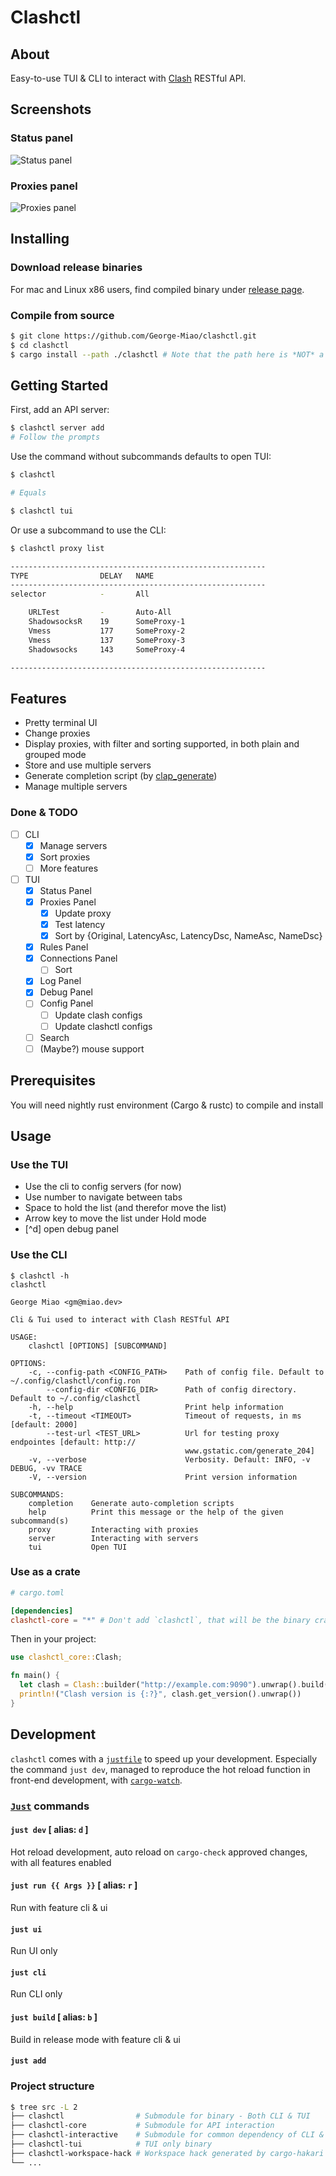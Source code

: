 # Clashctl

   
## About <a name = "about"></a>

Easy-to-use TUI & CLI to interact with [Clash](https://github.com/Dreamacro/clash) RESTful API.

## Screenshots <a name = "screenshots"></a>

### Status panel

![Status panel](https://imagedelivery.net/b21oeeg7p6hqWEI-IA5xDw/be2ffc2e-4193-4418-0d0f-b82624f0c800/public)

### Proxies panel

![Proxies panel](https://imagedelivery.net/b21oeeg7p6hqWEI-IA5xDw/0166f654-c5c2-4b0a-e401-8d5b93d3f500/public)

## Installing <a name = "installing"></a>

### Download release binaries

For mac and Linux x86 users, find compiled binary under [release page](https://github.com/George-Miao/clashctl/releases).

### Compile from source

```bash
$ git clone https://github.com/George-Miao/clashctl.git
$ cd clashctl
$ cargo install --path ./clashctl # Note that the path here is *NOT* a mistake - It's a submodule with exact same name that contains the bin
```

## Getting Started <a name = "getting_started"></a>

First, add an API server:

```bash
$ clashctl server add
# Follow the prompts
```

Use the command without subcommands defaults to open TUI:

```bash
$ clashctl

# Equals

$ clashctl tui
```

Or use a subcommand to use the CLI:

```bash
$ clashctl proxy list

---------------------------------------------------------
TYPE                DELAY   NAME
---------------------------------------------------------
selector            -       All

    URLTest         -       Auto-All
    ShadowsocksR    19      SomeProxy-1
    Vmess           177     SomeProxy-2
    Vmess           137     SomeProxy-3
    Shadowsocks     143     SomeProxy-4

---------------------------------------------------------
```

## Features <a name = "features"></a>

- Pretty terminal UI
- Change proxies
- Display proxies, with filter and sorting supported, in both plain and grouped mode
- Store and use multiple servers
- Generate completion script (by [clap_generate](https://crates.io/crates/clap_generate))
- Manage multiple servers

### Done & TODO <a name = "todo"></a>

- [ ] CLI
  - [x] Manage servers
  - [x] Sort proxies
  - [ ] More features
- [ ] TUI
  - [x] Status Panel
  - [x] Proxies Panel
    - [x] Update proxy
    - [x] Test latency
    - [x] Sort by {Original, LatencyAsc, LatencyDsc, NameAsc, NameDsc}
  - [x] Rules Panel
  - [x] Connections Panel
    - [ ] Sort
  - [x] Log Panel
  - [x] Debug Panel
  - [ ] Config Panel
    - [ ] Update clash configs
    - [ ] Update clashctl configs
  - [ ] Search
  - [ ] (Maybe?) mouse support

## Prerequisites <a name = "prerequisites"></a>

You will need nightly rust environment (Cargo & rustc) to compile and install

## Usage <a name = "usage"></a>

### Use the TUI

- Use the cli to config servers (for now)
- Use number to navigate between tabs
- Space to hold the list (and therefor move the list)
- Arrow key to move the list under Hold mode
- [^d] open debug panel

### Use the CLI

```
$ clashctl -h
clashctl

George Miao <gm@miao.dev>

Cli & Tui used to interact with Clash RESTful API

USAGE:
    clashctl [OPTIONS] [SUBCOMMAND]

OPTIONS:
    -c, --config-path <CONFIG_PATH>    Path of config file. Default to ~/.config/clashctl/config.ron
        --config-dir <CONFIG_DIR>      Path of config directory. Default to ~/.config/clashctl
    -h, --help                         Print help information
    -t, --timeout <TIMEOUT>            Timeout of requests, in ms [default: 2000]
        --test-url <TEST_URL>          Url for testing proxy endpointes [default: http://
                                       www.gstatic.com/generate_204]
    -v, --verbose                      Verbosity. Default: INFO, -v DEBUG, -vv TRACE
    -V, --version                      Print version information

SUBCOMMANDS:
    completion    Generate auto-completion scripts
    help          Print this message or the help of the given subcommand(s)
    proxy         Interacting with proxies
    server        Interacting with servers
    tui           Open TUI
```

### Use as a crate

```toml
# cargo.toml

[dependencies]
clashctl-core = "*" # Don't add `clashctl`, that will be the binary crate. `clashctl-core` contains API stuff.

```

Then in your project:

```rust
use clashctl_core::Clash;

fn main() {
  let clash = Clash::builder("http://example.com:9090").unwrap().build();
  println!("Clash version is {:?}", clash.get_version().unwrap())
}
```

## Development <a name = "development"></a>

`clashctl` comes with a [`justfile`](https://github.com/casey/just) to speed up your development.
Especially the command `just dev`, managed to reproduce the hot reload function in front-end development, with [`cargo-watch`](https://github.com/watchexec/cargo-watch).

### [`Just`](https://github.com/casey/just) commands

#### `just dev` [ alias: `d` ]

Hot reload development, auto reload on `cargo-check` approved changes, with all features enabled

#### `just run {{ Args }}` [ alias: `r` ]

Run with feature cli & ui

#### `just ui`

Run UI only

#### `just cli`

Run CLI only

#### `just build` [ alias: `b` ]

Build in release mode with feature cli & ui

#### `just add`

### Project structure

```bash
$ tree src -L 2
├── clashctl                # Submodule for binary - Both CLI & TUI
├── clashctl-core           # Submodule for API interaction
├── clashctl-interactive    # Submodule for common dependency of CLI & TUI
├── clashctl-tui            # TUI only binary
├── clashctl-workspace-hack # Workspace hack generated by cargo-hakari
└── ...
```

